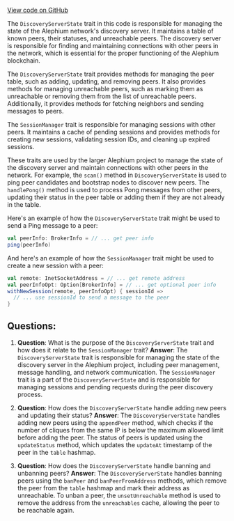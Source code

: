 [View code on GitHub](https://github.com/oxygenium/oxygenium/flow/src/main/scala/org/oxygenium/flow/network/DiscoveryServerState.scala)

The `DiscoveryServerState` trait in this code is responsible for managing the state of the Alephium network's discovery server. It maintains a table of known peers, their statuses, and unreachable peers. The discovery server is responsible for finding and maintaining connections with other peers in the network, which is essential for the proper functioning of the Alephium blockchain.

The `DiscoveryServerState` trait provides methods for managing the peer table, such as adding, updating, and removing peers. It also provides methods for managing unreachable peers, such as marking them as unreachable or removing them from the list of unreachable peers. Additionally, it provides methods for fetching neighbors and sending messages to peers.

The `SessionManager` trait is responsible for managing sessions with other peers. It maintains a cache of pending sessions and provides methods for creating new sessions, validating session IDs, and cleaning up expired sessions.

These traits are used by the larger Alephium project to manage the state of the discovery server and maintain connections with other peers in the network. For example, the `scan()` method in `DiscoveryServerState` is used to ping peer candidates and bootstrap nodes to discover new peers. The `handlePong()` method is used to process Pong messages from other peers, updating their status in the peer table or adding them if they are not already in the table.

Here's an example of how the `DiscoveryServerState` trait might be used to send a Ping message to a peer:

```scala
val peerInfo: BrokerInfo = // ... get peer info
ping(peerInfo)
```

And here's an example of how the `SessionManager` trait might be used to create a new session with a peer:

```scala
val remote: InetSocketAddress = // ... get remote address
val peerInfoOpt: Option[BrokerInfo] = // ... get optional peer info
withNewSession(remote, peerInfoOpt) { sessionId =>
  // ... use sessionId to send a message to the peer
}
```
## Questions: 
 1. **Question**: What is the purpose of the `DiscoveryServerState` trait and how does it relate to the `SessionManager` trait?
   **Answer**: The `DiscoveryServerState` trait is responsible for managing the state of the discovery server in the Alephium project, including peer management, message handling, and network communication. The `SessionManager` trait is a part of the `DiscoveryServerState` and is responsible for managing sessions and pending requests during the peer discovery process.

2. **Question**: How does the `DiscoveryServerState` handle adding new peers and updating their status?
   **Answer**: The `DiscoveryServerState` handles adding new peers using the `appendPeer` method, which checks if the number of cliques from the same IP is below the maximum allowed limit before adding the peer. The status of peers is updated using the `updateStatus` method, which updates the `updateAt` timestamp of the peer in the `table` hashmap.

3. **Question**: How does the `DiscoveryServerState` handle banning and unbanning peers?
   **Answer**: The `DiscoveryServerState` handles banning peers using the `banPeer` and `banPeerFromAddress` methods, which remove the peer from the `table` hashmap and mark their address as unreachable. To unban a peer, the `unsetUnreachable` method is used to remove the address from the `unreachables` cache, allowing the peer to be reachable again.